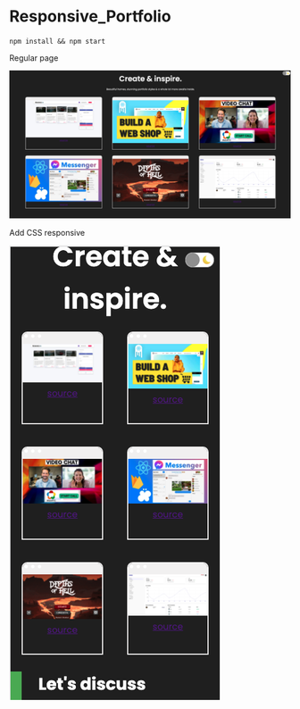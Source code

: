 # Responsive_Portfolio

```
npm install && npm start
```
Regular page

![](public/regular.png)

Add CSS responsive

![](public/moblie_responsive.png)